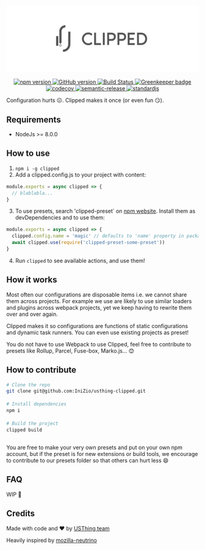 [![Clipped](static/clipped-banner.jpg)](https://clippedjs.github.io)

<p align="center">
  <a href="https://badge.fury.io/js/clipped">
    <img src="https://badge.fury.io/js/clipped.svg" alt="npm version">
  </a>
  <a href="https://badge.fury.io/gh/IniZio%2Fusthing-clipped">
    <img src="https://badge.fury.io/gh/IniZio%2Fusthing-clipped.svg" alt="GitHub version">
  </a>
  <a href="https://travis-ci.org/clippedjs/clipped">
    <img src="https://travis-ci.org/clippedjs/clipped.svg?branch=master" alt="Build Status">
  </a>
  <a href="https://greenkeeper.io/">
    <img src="https://badges.greenkeeper.io/clippedjs/clipped.svg" alt="Greenkeeper badge">
  </a>
  <a href="https://codecov.io/gh/clippedjs/clipped">
    <img src="https://codecov.io/gh/clippedjs/clipped/branch/develop/graph/badge.svg" alt="codecov">
  </a>
  <a href="https://github.com/semantic-release/semantic-release">
    <img src="https://img.shields.io/badge/%20%20%F0%9F%93%A6%F0%9F%9A%80-semantic--release-e10079.svg" alt="semantic-release">
  </a>
  <a href="https://standardjs.com">
    <img src="https://img.shields.io/badge/code_style-standard-brightgreen.svg" alt="standardjs">
  </a>
</p>

Configuration hurts :confounded:. Clipped makes it once (or even fun :smirk:).

## Requirements
- NodeJs >= 8.0.0

## How to use
1. `npm i -g clipped`
2. Add a clipped.config.js to your project with content:
```js
module.exports = async clipped => {
  // blablabla...
}
```
3. To use presets, search 'clipped-preset` on [npm website](npmjs.com). Install them as devDependencies and to use them:
```js
module.exports = async clipped => {
  clipped.config.name = 'magic' // defaults to 'name' property in package.json
  await clipped.use(require('clipped-preset-some-preset'))
}
```
4. Run `clipped` to see available actions, and use them!

## How it works
Most often our configurations are disposable items i.e. we cannot share them across projects. For example we use are likely to use similar loaders and plugins across webpack projects, yet we keep having to rewrite them over and over again.

Clipped makes it so configurations are functions of static configurations and dynamic task runners. You can even use existing projects as preset!

You do not have to use Webpack to use Clipped, feel free to contribute to presets like Rollup, Parcel, Fuse-box, Marko.js... :blush:

## How to contribute
```bash
# Clone the repo
git clone git@github.com:IniZio/usthing-clipped.git

# Install dependencies
npm i

# Build the project
clipped build
```

##
You are free to make your very own presets and put on your own npm account, but if the preset is for new extensions or build tools, we encourage to contribute to our presets folder so that others can hurt less :smile:

## FAQ

WIP :construction:

## Credits
Made with code and :heart: by [USThing team](https://github.com/USThing)

Heavily inspired by [mozilla-neutrino](https://github.com/mozilla-neutrino/neutrino-dev)
